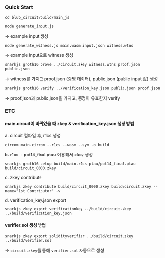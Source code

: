 ### Quick Start
`cd blub_circuit/build/main_js`

`node generate_input.js`

→ example input 생성

`node generate_witness.js main.wasm input.json witness.wtns`

→ example input으로 witness 생성

`snarkjs groth16 prove ../circuit.zkey witness.wtns proof.json public.json`

→ witness를 가지고 proof.json (증명 데이터), public.json (public input 값) 생성

`snarkjs groth16 verify ../verification_key.json public.json proof.json`

→ proof.json과 public.json을 가지고, 증명이 유효한지 verify



### ETC

#### main.circuit이 바뀌었을 때 zkey &  verification_key.json 생성 방법

a. circuit 컴파일 후, r1cs 생성

`circom main.circom --r1cs --wasm --sym -o build`

b. r1cs + pot14_final.ptau 이용해서 zkey 생성

`snarkjs groth16 setup build/main.r1cs ptau/pot14_final.ptau build/circuit_0000.zkey`

c. zkey contribute

`snarkjs zkey contribute build/circuit_0000.zkey build/circuit.zkey --name="1st Contributor" -v`

d. verification_key.json export

`snarkjs zkey export verificationkey ../build/circuit.zkey ../build/verification_key.json`

#### verifier.sol 생성 방법

`snarkjs zkey export solidityverifier ../build/circuit.zkey ../build/verifier.sol`

→ `circuit.zkey`를 통해 `verifier.sol` 자동으로 생성
